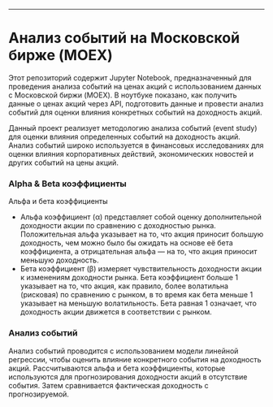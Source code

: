 ---

# Анализ событий на Московской бирже (MOEX)

Этот репозиторий содержит Jupyter Notebook, предназначенный для проведения анализа событий на ценах акций с использованием данных с Московской биржи (MOEX). 
В ноутбуке показано, как получить данные о ценах акций через API, подготовить данные и провести анализ событий для оценки влияния конкретных событий на доходность акций.

Данный проект реализует методологию анализа событий (event study) для оценки влияния определенных событий на доходность акций. 
Анализ событий широко используется в финансовых исследованиях для оценки влияния корпоративных действий, экономических новостей и других событий на цены акций.

### Alpha & Beta коэффициенты

Альфа и бета коэффициенты

- Альфа коэффициент (α) представляет собой оценку дополнительной доходности акции по сравнению с доходностью рынка. Положительная альфа указывает на то, что акция приносит большую доходность, чем можно было бы ожидать на основе её бета коэффициента, а отрицательная альфа — на то, что акция приносит меньшую доходность.
- Бета коэффициент (β) измеряет чувствительность доходности акции к изменениям доходности рынка. Бета коэффициент больше 1 указывает на то, что акция, как правило, более волатильна (рисковая) по сравнению с рынком, в то время как бета меньше 1 указывает на меньшую волатильность. Бета равная 1 означает, что доходность акции движется в соответствии с рынком.

### Анализ событий

Анализ событий проводится с использованием модели линейной регрессии, чтобы оценить влияние конкретного события на доходность акций. 
Рассчитываются альфа и бета коэффициенты, которые используются для прогнозирования доходности акций в отсутствие события. Затем сравнивается фактическая доходность с прогнозируемой.

